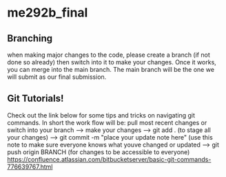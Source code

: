 # me292b_final

## Branching
when making major changes to the code, please create a branch (if not done so already) then switch into it to make your changes. Once it works, you can merge into the main branch. The main branch will be the one we will submit as our final submission. 

## Git Tutorials!
Check out the link below for some tips and tricks on navigating git commands. 
In short the work flow will be: pull most recent changes or switch into your branch --> make your changes --> git add . (to stage all your changes) --> git commit -m "place your update note here" (use this note to make sure everyone knows what youve changed or updated --> git push origin BRANCH (for changes to be accessible to everyone)
https://confluence.atlassian.com/bitbucketserver/basic-git-commands-776639767.html
